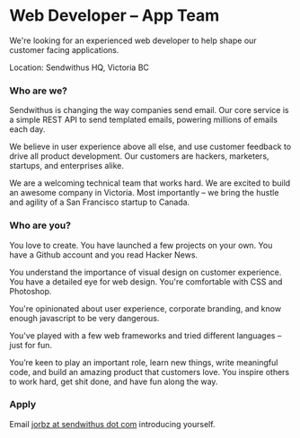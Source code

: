 # Web Developer &ndash; App Team

We're looking for an experienced web developer to help shape our customer facing applications.

Location: Sendwithus HQ, Victoria BC

### Who are we?

Sendwithus is changing the way companies send email. Our core service is a simple REST API to send templated emails, powering millions of emails each day.

We believe in user experience above all else, and use customer feedback to drive all product development. Our customers are hackers, marketers, startups, and enterprises alike.

We are a welcoming technical team that works hard. We are excited to build an awesome company in Victoria. Most importantly – we bring the hustle and agility of a San Francisco startup to Canada. 

### Who are you?

You love to create. You have launched a few projects on your own. You have a Github account and you read Hacker News. 

You understand the importance of visual design on customer experience. You have a detailed eye for web design. You're comfortable with CSS and Photoshop.

You're opinionated about user experience, corporate branding, and know enough javascript to be very dangerous.

You've played with a few web frameworks and tried different languages &ndash; just for fun.

You’re keen to play an important role, learn new things, write meaningful code, and build an amazing product that customers love. You inspire others to work hard, get shit done, and have fun along the way.

### Apply
Email [jorbz at sendwithus dot com](mailto:jorbz@sendwithus.com) introducing yourself.
